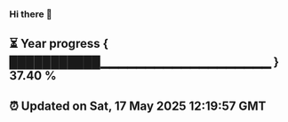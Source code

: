 ### Hi there 👋
⏳ Year progress { ███████████▁▁▁▁▁▁▁▁▁▁▁▁▁▁▁▁▁▁▁ } 37.40 %
---
⏰ Updated on Sat, 17 May 2025 12:19:57 GMT
---
